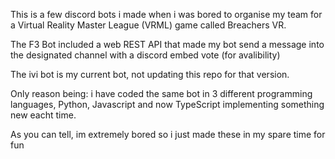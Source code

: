 This is a few discord bots i made when i was bored to organise my team for a Virtual Reality Master League (VRML) game called Breachers VR.

The F3 Bot included a web REST API that made my bot send a message into the designated channel with a discord embed vote (for avalibility)

The ivi bot is my current bot, not updating this repo for that version.

Only reason being: i have coded the same bot in 3 different programming languages, Python, Javascript and now TypeScript implementing something new eacht time.

As you can tell, im extremely bored so i just made these in my spare time for fun
